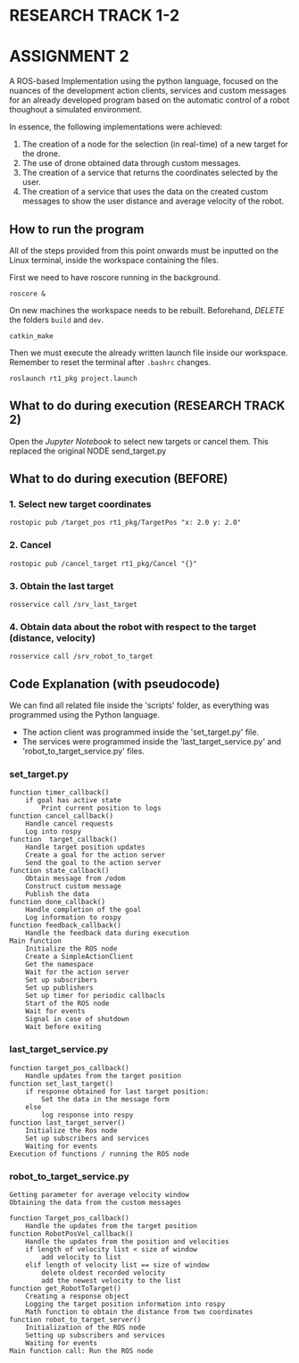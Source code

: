 # RESEARCH TRACK 1-2
ASSIGNMENT 2
===

A ROS-based Implementation using the python language, focused on the nuances of the development action clients, services and custom messages for an already developed
program based on the automatic control of a robot thoughout a simulated environment.

In essence, the following implementations were achieved:
1. The creation of a node for the selection (in real-time) of a new target for the drone.
2. The use of drone obtained data through custom messages.
3. The creation of a service that returns the coordinates selected by the user.
4. The creation of a service that uses the data on the created custom messages to show the user distance and average velocity of the robot.

## How to run the program
All of the steps provided from this point onwards must be inputted on the Linux terminal, inside the workspace containing the files.

First we need to have roscore running in the background.
```
roscore &
```

On new machines the workspace needs to be rebuilt. Beforehand, *DELETE* the folders `build` and `dev`.
```
catkin_make
```

Then we must execute the already written launch file inside our workspace. Remember to reset the terminal after `.bashrc` changes.
```
roslaunch rt1_pkg project.launch
```

## What to do during execution (RESEARCH TRACK 2)
Open the *Jupyter Notebook* to select new targets or cancel them. This replaced the original NODE send_target.py

## What to do during execution (BEFORE)

### 1. Select new target coordinates
```
rostopic pub /target_pos rt1_pkg/TargetPos "x: 2.0 y: 2.0"
```

### 2. Cancel 
```
rostopic pub /cancel_target rt1_pkg/Cancel "{}" 
```

### 3. Obtain the last target
```
rosservice call /srv_last_target 
```

### 4. Obtain data about the robot with respect to the target (distance, velocity)
```
rosservice call /srv_robot_to_target
```

## Code Explanation (with pseudocode)
We can find all related file inside the 'scripts' folder, as everything was programmed using the Python language.
- The action client was programmed inside the 'set_target.py' file.
- The services were programmed inside the 'last_target_service.py' and 'robot_to_target_service.py' files.

### set_target.py
```
function timer_callback()
    if goal has active state
        Print current position to logs
function cancel_callback()
    Handle cancel requests
    Log into rospy
function  target_callback()
    Handle target position updates
    Create a goal for the action server
    Send the goal to the action server
function state_callback()
    Obtain message from /odom
    Construct custom message
    Publish the data
function done_callback()
    Handle completion of the goal
    Log information to rospy
function feedback_callback()
    Handle the feedback data during execution
Main function
    Initialize the ROS node
    Create a SimpleActionClient
    Get the namespace
    Wait for the action server
    Set up subscribers
    Set up publishers
    Set up timer for periodic callbacls
    Start of the ROS node
    Wait for events
    Signal in case of shutdown
    Wait before exiting
```

### last_target_service.py
```
function target_pos_callback()
    Handle updates from the target position
function set_last_target()
    if response obtained for last target position:
        Set the data in the message form
    else
        log response into respy
function last_target_server()
    Initialize the Ros node
    Set up subscribers and services
    Waiting for events
Execution of functions / running the ROS node     
```

### robot_to_target_service.py
```
Getting parameter for average velocity window
Obtaining the data from the custom messages

function Target_pos_callback()
    Handle the updates from the target position
function RobotPosVel_callback()
    Handle the updates from the position and velocities
    if length of velocity list < size of window
        add velocity to list
    elif length of velocity list == size of window
        delete oldest recorded velocity
        add the newest velocity to the list
function get_RobotToTarget()
    Creating a response object
    Logging the target position information into rospy
    Math function to obtain the distance from two coordinates
function robot_to_target_server()
    Initialization of the ROS node
    Setting up subscribers and services
    Waiting for events
Main function call: Run the ROS node 
```


